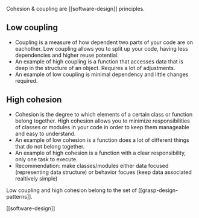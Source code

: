 Cohesion & coupling are [[software-design]] principles.

## Low coupling

- Coupling is a measure of how dependent two parts of your code are on eachother. Low coupling allows you to split up your code, having less dependencies and higher reuse potential.
- An example of high coupling is a function that accesses data that is deep in the structure of an object. Requires a lot of adjustments.
- An example of low coupling is minimal dependency and little changes required.

## High cohesion

- Cohesion is the degree to which elements of a certain class or function belong together. High cohesion allows you to minimize responsibilities of classes or modules in your code in order to keep them manageable and easy to understand.
- An example of low cohesion is a function does a lot of different things that do not belong together.
- An example of high cohesion is a function with a clear responsibility, only one task to execute.
- Recommendation: make classes/modules either data focused (representing data structure) or behavior focues (keep data associated realtively simple)

Low coupling and high cohesion belong to the set of [[grasp-design-patterns]].

[[software-design]]